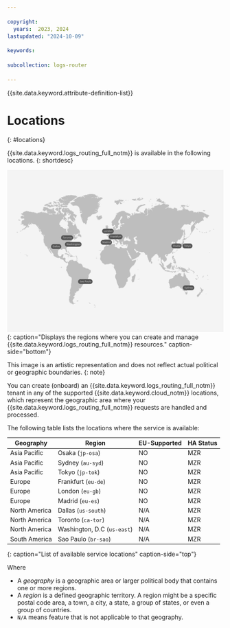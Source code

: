 ```yaml
---

copyright:
  years:  2023, 2024
lastupdated: "2024-10-09"

keywords:

subcollection: logs-router

---
```


{{site.data.keyword.attribute-definition-list}}

# Locations
{: #locations}

{{site.data.keyword.logs_routing_full_notm}} is available in the following locations.
{: shortdesc}


![The image shows the locations where the {{site.data.keyword.logs_routing_full_notm}} service is available.](/images/Logs-Router-03-Locations.svg){: caption="Displays the regions where you can create and manage {{site.data.keyword.logs_routing_full_notm}} resources." caption-side="bottom"}

This image is an artistic representation and does not reflect actual political or geographic boundaries.
{: note}

You can create (onboard) an {{site.data.keyword.logs_routing_full_notm}} tenant in any of the supported {{site.data.keyword.cloud_notm}} locations, which represent the geographic area where your {{site.data.keyword.logs_routing_full_notm}} requests are handled and processed.

The following table lists the locations where the service is available:

| Geography | Region                           |EU-Supported | HA Status |
|-----------|----------------------------------|-------------|-----------|
| Asia Pacific  | Osaka (`jp-osa`) | NO | MZR       |
| Asia Pacific  | Sydney (`au-syd`) | NO | MZR       |
| Asia Pacific  | Tokyo (`jp-tok`) | NO | MZR       |
| Europe  | Frankfurt (`eu-de`) | NO | MZR       |
| Europe  | London (`eu-gb`) | NO | MZR       |
| Europe  | Madrid (`eu-es`) | NO | MZR       |
| North America  | Dallas (`us-south`) | N/A | MZR       |
| North America  | Toronto (`ca-tor`) | N/A | MZR       |
| North America  | Washington, D.C (`us-east`) | N/A | MZR       |
| South America  | Sao Paulo (`br-sao`) | N/A | MZR       |
{: caption="List of available service locations" caption-side="top"}

Where
* A *geography* is a geographic area or larger political body that contains one or more regions.
* A *region* is a defined geographic territory. A region might be a specific postal code area, a town, a city, a state, a group of states, or even a group of countries.
* `N/A` means feature that is not applicable to that geography.
